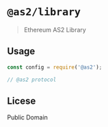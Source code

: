 # `@as2/library`

> Ethereum AS2 Library

## Usage

```js
const config = require('@as2');

// @as2 protocol
```

## Licese 

Public Domain


